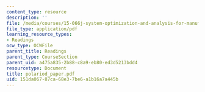 ```yaml
---
content_type: resource
description: ''
file: /media/courses/15-066j-system-optimization-and-analysis-for-manufacturing-summer-2003/151da06787ca68e37be6a1b16a7a445b_polariod_paper.pdf
file_type: application/pdf
learning_resource_types:
- Readings
ocw_type: OCWFile
parent_title: Readings
parent_type: CourseSection
parent_uid: a475a835-2b88-c8a9-eb80-ed3d5213bdd4
resourcetype: Document
title: polariod_paper.pdf
uid: 151da067-87ca-68e3-7be6-a1b16a7a445b
---
```

